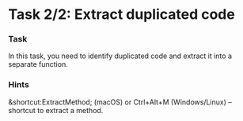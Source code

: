 # Task 2/2: Extract duplicated code

### Task

In this task, you need to identify duplicated code and extract it into a separate function.

### Hints

<div class="hint" title="Shortcut for Extract method refactoring">

&shortcut:ExtractMethod; (macOS) or Ctrl+Alt+M (Windows/Linux) – shortcut to extract a method.
</div>
